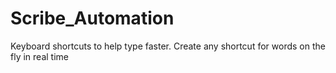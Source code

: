 # Scribe_Automation
Keyboard shortcuts to help type faster. Create any shortcut for words on the fly in real time
